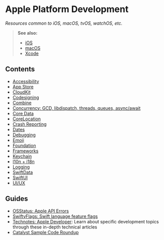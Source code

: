 # Apple Platform Development

*Resources common to iOS, macOS, tvOS, watchOS, etc.*

> **See also:**
>
> - [iOS](../ios)
> - [macOS](../macos)
> - [Xcode](../xcode)

## Contents

- [Accessibility](./accessibility.md)
- [App Store](./app_store.md)
- [CloudKit](./cloudkit.md)
- [Codesigning](./codesigning.md)
- [Combine](./combine.md)
- [Concurrency: GCD, libdispatch, threads, queues, async/await](./concurrency.md)
- [Core Data](./core_data.md)
- [CoreLocation](./core_location.md)
- [Crash Reporting](./crash_reporting.md)
- [Dates](./dates.md)
- [Debugging](./debugging.md)
- [Emoji](./emoji.md)
- [Foundation](./foundation.md)
- [Frameworks](./frameworks.md)
- [Keychain](./keychain.md)
- [l10n + i18n](./l10n+i18n.md)
- [Logging](./logging.md)
- [SwiftData](./swift_data.md)
- [SwiftUI](./swiftui.md)
- [UI/UX](./ui_ux.md)

## Guides

- [OSStatus: Apple API Errors](https://www.osstatus.com)
- [SwiftyFlags: Swift language feature flags](https://flags.swiftythemes.com)
- [Technotes: Apple Developer](https://developer.apple.com/documentation/Technotes): Learn about specific development topics through these in-depth technical articles
- [Catalyst Sample Code Roundup](https://www.highcaffeinecontent.com/blog/20210605-Catalyst-Sample-Code-Roundup)
